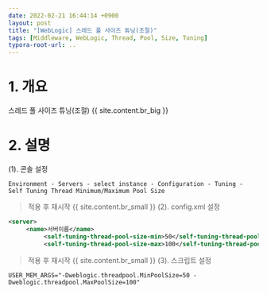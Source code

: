 ```yaml
---
date: 2022-02-21 16:44:14 +0900
layout: post
title: "[WebLogic] 스레드 풀 사이즈 튜닝(조절)"
tags: [Middleware, WebLogic, Thread, Pool, Size, Tuning]
typora-root-url: ..
---
```


# 1. 개요

스레드 풀 사이즈 튜닝(조절)
{{ site.content.br_big }}
# 2. 설명

(1). 콘솔 설정

`Environment - Servers - select instance - Configuration - Tuning - Self Tuning Thread Minimum/Maximum Pool Size`

>  적용 후 재시작
{{ site.content.br_small }}
(2). config.xml 설정

```xml
<server>
     <name>서버이름</name>
          <self-tuning-thread-pool-size-min>50</self-tuning-thread-pool-size-min>
          <self-tuning-thread-pool-size-max>100</self-tuning-thread-pool-size-max>
```

> 적용 후 재시작
{{ site.content.br_small }}
(3). 스크립트 설정

`USER_MEM_ARGS="-Dweblogic.threadpool.MinPoolSize=50 -Dweblogic.threadpool.MaxPoolSize=100"`
